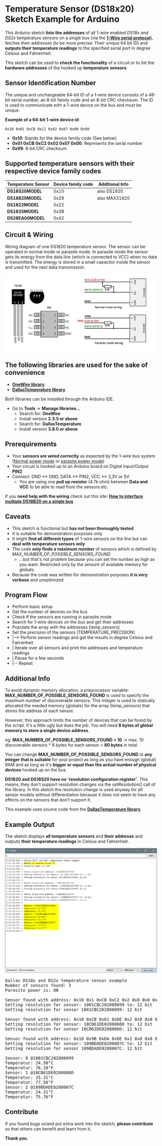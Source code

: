 # Temperature Sensor (DS18x20) Sketch Example for Arduino

This Arduino sketch **lists the addresses** of all 1-wire enabled *DS18x and DS2x* temperature sensors on a single bus (via the [**1-Wire serial protocol**](https://en.wikipedia.org/wiki/1-Wire "1-Wire serial protocol")), fetches their addresses (to be more precise: Their unique 64 bit ID) and **outputs their temperature readings** to the specified serial port in degree Celsius and Fahrenheit.

This sketch can be used to **check the functionality** of a circuit or to list the **hardware addresses** of the hooked up **temperature sensors**.
 

## Sensor Identification Number
The unique and unchangeable 64-bit ID of a 1-wire device consists of a 48-bit serial number, an 8-bit family code and an 8-bit CRC checksum. The ID is used to communicate with a 1-wire device on the bus and *must* be unique.

**Example of a 64-bit 1-wire device id**:

    0x10 0x01 0xCB 0xC2 0x02 0x07 0x00 0x99

- **0x10**: Stands for the device family code (See below)
- **0x01 0xCB 0xC2 0x02 0x07 0x00**: Represents the serial number
- **0x99**: 8-bit CRC checksum

## Supported temperature sensors with their respective device family codes

Temperature Sensor | Device family code | Additional Info
------------------ | ------------------ | ------------------
**DS18S20MODEL**   |         0x10       |  also DS1820
**DS18B20MODEL**   |         0x28       |  also MAX31820
**DS1822MODEL**    |         0x22       |
**DS1825MODEL**    |         0x3B       |
**DS28EA00MODEL**  |         0x42       |

## Circuit & Wiring
Wiring diagram of one DS1820 temperature sensor. The sensor can be operated in normal mode or parasite mode. In parasite mode the sensor gets its energy from the data line (which is connected to VCC) when no data is transmitted. The energy is stored in a small capacitor inside the sensor and used for the next data transmission.

![Example output](https://raw.githubusercontent.com/pasce/Arduino-DS18x20-DS28x-Temperature-Sensor-EX/master/assets/maxi-dallas_ds1820_and_wiring.png)

## The following libraries are used for the sake of convenience
- [**OneWire library**](https://www.pjrc.com/teensy/td_libs_OneWire.html "OneWire library")
- [**DallasTemperature library**](https://github.com/milesburton/Arduino-Temperature-Control-Library "DallasTemperature library")

Both libraries can be installed through the Arduino IDE.

 - Go to **Tools** -> **Manage libraries...**
	 - Search for: **OneWire**
	 - Install version **2.3.5 or above**
	- Search for: **DallasTemperature**
	- Install version **3.8.0 or above**


## Prerequirements
- Your **sensors are wired correctly** as expected by the 1-wire bus system ([Normal power mode](https://www.tweaking4all.com/wp-content/uploads/2014/03/ds18b20-normal-power-400x184.jpg "Normal mode") or [parasite power mode](https://www.tweaking4all.com/wp-content/uploads/2014/03/ds18b20-parasite-power-400x181.jpg "parasite mode"))
- Your circuit is hooked up to an Arduino board on Digital Input/Output **PIN2**
- Connect: GND <-> GND, DATA <-> PIN2, VCC <-> 3,3V or 5V.
	- You are using one **pull up resistor** (4.7k ohm)  between **Data and VCC** to be able to read from the sensors etc.

If you **need help with the wiring** check out this site: [**How to interface multiple DS18B20 on a single bus**](https://lastminuteengineers.com/multiple-ds18b20-arduino-tutorial/ "How to interface multiple DS18B20 on a single bus") 

## Caveats
 - This sketch is functional but **has not been thoroughly tested**
 - It is suitable for demonstration purposes only
 - It might **find all different types** of 1-wire sensors on the line but can **deal with temperature sensors only** 
 - The code **only finds a maximum number** of sensors which is defined by *MAX\_NUMBER\_OF\_POSSIBLE\_SENSORS\_FOUND*
	 * ...but that's not problem because you can set the number as high as you want. Restricted only by the amount of available memory for globals.
 - Because the code was written for demonstration purposes **it is very verbose** and unoptimized

## Program Flow
 - Perform basic setup
 - Get the number of devices on the bus
 - Check if the sensors are running in parasite mode
 - Search for 1-wire devices on the bus and get their addresses
 - Populate the array with the addresses [temp_sensors]
 - Set the precision of the sensors [TEMPERATURE_PRECISION]
 - |--> Perform sensor readings and get the results in degree Celsius and Fahrenheit
 - | Iterate over all sensors and print the addresses and temperature readings
 - | Pause for a few seconds
 - |-- Repeat

## Additional Info
To avoid dynamic memory allocation, a preprocessor variable: **MAX\_NUMBER\_OF\_POSSIBLE\_SENSORS\_FOUND**
is used to specify the maximum number of discoverable sensors. This integer is used to statically allocated the needed memory (globals) for the array (temp_sensors) that stores the address of each sensor.

However, this approach limits the number of devices that can be found by the script. It's a little ugly but does the job.
You will need **8 bytes of global memory to store a single device address**.

eg: **MAX\_NUMBER\_OF\_POSSIBLE\_SENSORS\_FOUND = 10** -> max. 10 discoverable sensors * 8 bytes for each sensor = **80 bytes** in total.

You can change **MAX\_NUMBER\_OF\_POSSIBLE\_SENSORS\_FOUND** to **any integer that is suitable** for your project as long as you have enough (global) RAM and as long as it's **bigger or equal than the actual number of physical devices** hooked up on the bus.

**DS1820 and DS18S20 have no 'resolution configuration register'**. This means, they don't support resolution changes via the *setResolution()* call of the library. In this sketch the resolution change is used anyway for *all* sensor models without differentiation because it does not seem to have any effects on the sensors that don't support it.

This example uses source code from the [**DallasTemperature library**](https://github.com/milesburton/Arduino-Temperature-Control-Library).

## Example Output
The sketch displays **all temperature sensors** and **their addresss** and outputs **their temperature readings** in Celsius and Fahrenheit.

![Example output](https://raw.githubusercontent.com/pasce/Arduino-DS18x20-DS28x-Temperature-Sensor-EX/master/assets/arduino_ide_dallas_ds1820_temperature_1wire_output.png)

<pre>
Dallas DS18x and DS2x temperature sensor example
Number of sensors found: 3
Parasite power is: ON

Sensor found with address: 0x10 0x1 0xCB 0xC2 0x2 0x8 0x0 0x99
Setting resolution for sensor: 1001CBC202080099 to: 12 bit
Getting resolution for sensor 1001CBC202080099: 12 bit

Sensor found with address: 0x10 0xCB 0x61 0xDE 0x2 0x8 0x0 0x6D
Setting resolution for sensor: 10CB61DE0208006D to: 12 bit
Getting resolution for sensor 10CB61DE0208006D: 12 bit

Sensor found with address: 0x10 0x9B 0xDA 0xDE 0x2 0x8 0x0 0x7C
Setting resolution for sensor: 109BDADE0208007C to: 12 bit
Getting resolution for sensor 109BDADE0208007C: 12 bit

Sensor: 0 @1001CBC202080099
Temperatur: 24.50°C
Temperatur: 76.10°F
Sensor: 1 @10CB61DE0208006D
Temperatur: 25.31°C
Temperatur: 77.56°F
Sensor: 2 @109BDADE0208007C
Temperatur: 24.31°C
Temperatur: 75.76°F
</pre>

## Contribute
If you found bugs or/and put extra work into the sketch, **please contribute** so that others can benefit and learn from it.

**Thank you**.